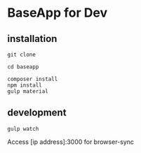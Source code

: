 # BaseApp for Dev

## installation
```
git clone

cd baseapp

composer install
npm install
gulp material
```

## development

```
gulp watch
```

Access [ip address]:3000 for browser-sync

